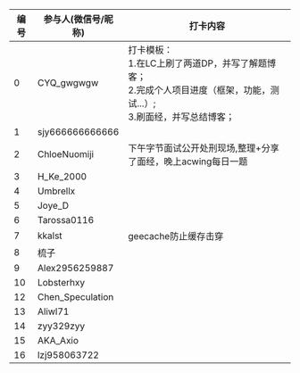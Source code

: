 | 编号 | 参与人(微信号/昵称) | 打卡内容                                                                                                                      |
| ---- | ------------------- | ----------------------------------------------------------------------------------------------------------------------------- |
| 0    | CYQ_gwgwgw          | 打卡模板： <br>1.在LC上刷了两道DP，并写了解题博客；<br>2.完成个人项目进度（框架，功能，测试...）;<br>3.刷面经，并写总结博客； |
| 1    | sjy666666666666     |                                                                                                                               |
| 2    | ChloeNuomiji        | 下午字节面试公开处刑现场,整理+分享了面经，晚上acwing每日一题                                                                                                                              |
| 3    | H_Ke_2000           |
| 4    | Umbrellx            |                                                                                                                               |
| 5    | Joye_D              |                                                                                                                               |
| 6    | Tarossa0116         |                                                                                                                               |
| 7    | kkalst              |  geecache防止缓存击穿                                                                                                                             |
| 8    | 梳子                |                                                                                                                               |
| 9    | Alex2956259887      |                                                                                                                               |
| 10   | Lobsterhxy          |                                                                                                                               |
| 12   | Chen_Speculation    |                                                                                                                               |
| 13   | Aliwl71             |                                                                                                                               |
| 14   | zyy329zyy           |                                                                                                                               |
| 15   | AKA_Axio            |                                                                                                                               |  |
| 16   | lzj958063722        |                                                                                                                               |
